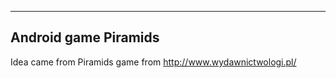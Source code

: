 ---------------------
Android game Piramids
---------------------

Idea came from Piramids game from http://www.wydawnictwologi.pl/

